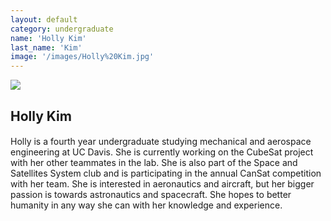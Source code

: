 ```yaml
---
layout: default
category: undergraduate
name: 'Holly Kim'
last_name: 'Kim'
image: '/images/Holly%20Kim.jpg'
---
```


<img src="{{ page.image }}">

<h2 class="team-title">Holly Kim</h2>
<h4 class="team-position"></h4>
<p>Holly is a fourth year undergraduate studying mechanical and aerospace engineering at UC Davis. She is currently working on the CubeSat project with her other teammates in the lab. She is also part of the Space and Satellites System club and is participating in the annual CanSat competition with her team. She is interested in aeronautics and aircraft, but her bigger passion is towards astronautics and spacecraft. She hopes to better humanity in any way she can with her knowledge and experience.</p>
<ul class="team-member-other-info"></ul>
